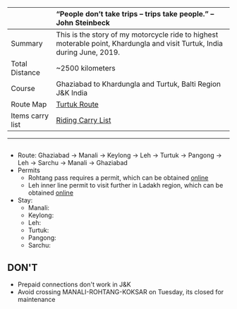 | | “People don’t take trips – trips take people.” – John Steinbeck|
| :--- | :--- |
| Summary | This is the story of my motorcycle ride to highest moterable point, Khardungla and visit Turtuk, India during June, 2019.|
| Total Distance | ~2500 kilometers |
| Course | Ghaziabad to Khardungla and Turtuk, Balti Region J&K India |
| Route Map | [Turtuk Route](route.md)|
| Items carry list | [Riding Carry List](carry-list.md)|

---

## 
* Route: Ghaziabad -> Manali -> Keylong -> Leh -> Turtuk -> Pangong -> Leh -> Sarchu -> Manali -> Ghaziabad 
* Permits
	* Rohtang pass requires a permit, which can be obtained [online](https://rohtangpermits.nic.in)
	* Leh inner line permit to visit further in Ladakh region, which can be obtained [online](http://www.lahdclehpermit.in)
* Stay:
	* Manali:
	* Keylong:
	* Leh:
	* Turtuk:
	* Pangong:
	* Sarchu:
	
## DON'T
* Prepaid connections don't work in J&K
* Avoid crossing MANALI-ROHTANG-KOKSAR on Tuesday, its closed for maintenance